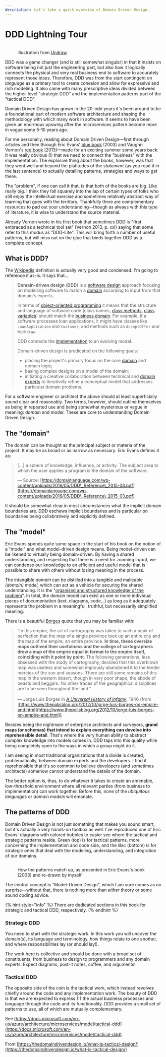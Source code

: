 ```yaml
---
description: Let's take a quick overview of Domain Driven Design.
---
```


# DDD Lightning Tour

<figure><img src="../.gitbook/assets/undraw_Scrum_board_re_wk7v.png" alt=""><figcaption><p>Illustration from <a href="https://undraw.co/">Undraw</a></p></figcaption></figure>

DDD was a game changer (and is still somewhat singular) in that it insists on software being not just the engineering part, but also how it logically connects the physical and very real business end to software to accurately represent those ideas. Therefore, DDD was from the start contingent on _language_ as a primary tool to create cohesion and allow for expressive and rich modeling. It also came with many prescriptive ideas divided between the higher-level "strategic DDD" and the implementation patterns part of the "tactical DDD".

Domain Driven Design has grown in the 20-odd years it's been around to be a foundational part of modern software architecture and shaping the methodology with which many work in software. It seems to have been given an enormous upswing after the microservices pattern become more in vogue some 5-10 years ago.

For me personally, reading about Domain Driven Design—first through articles and then through Eric Evans' [blue book](https://www.domainlanguage.com/ddd/blue-book/) (2003) and Vaughn Vernon's [red book](https://kalele.io/books/) (2013)—made for an exciting summer some years back: It was really obvious (!) that we need to connect the "business" with the implementation. The explosive thing about the books, however, was that they went well and beyond the platitudes of the _statement_ (as you read it in the last sentence) to actually detailing patterns, strategies and ways to get there.

The "problem", if one can call it that, is that both of the books are big. Like really big. I think they fall squarely into the lap of certain types of folks who still enjoy the intellectual exercise and sometimes relatively abstract way of learning that goes with the territory. Thankfully there are complementary resources to pad out your understanding—though as always with this type of literature, it is wise to understand the source material.

Already Vernon wrote in his first book that sometimes DDD is "first embraced as a technical tool set" (Vernon 2013, p. xxi) saying that some refer to this modus as "DDD-Lite". This will bring forth a number of useful patterns, but will miss out on the glue that binds together DDD as a complete concept.

## What is DDD?

The [Wikipedia](https://en.wikipedia.org/wiki/Domain-driven\_design) definition is actually very good and condensed. I'm going to reference it as-is. It says that...

> **Domain-driven design** (**DDD**) is a [software design](https://en.wikipedia.org/wiki/Software\_design) approach focusing on modelling software to match a [domain](https://en.wikipedia.org/wiki/Domain\_\(software\_engineering\)) according to input from that domain's experts.
>
> In terms of [object-oriented programming](https://en.wikipedia.org/wiki/Object-oriented\_programming) it means that the structure and language of software code (class names, [class methods](https://en.wikipedia.org/wiki/Class\_method), [class variables](https://en.wikipedia.org/wiki/Class\_variable)) should match the [business domain](https://en.wikipedia.org/wiki/Business\_domain). For example, if a software processes loan applications, it might have classes like `LoanApplication` and `Customer`, and methods such as `AcceptOffer` and `Withdraw`.
>
> DDD connects the [implementation](https://en.wikipedia.org/wiki/Implementation) to an evolving model.
>
> Domain-driven design is predicated on the following goals:
>
> * placing the project's primary focus on the core [domain](https://en.wikipedia.org/wiki/Domain\_\(software\_engineering\)) and domain logic;
> * basing complex designs on a model of the domain;
> * initiating a creative collaboration between technical and [domain experts](https://en.wikipedia.org/wiki/Domain\_expert) to iteratively refine a conceptual model that addresses particular domain problems.

For a software engineer or architect the above should at least superficially sound clear and reasonably. Two terms, however, should outline themselves as being in repeated use and being somewhat mysterious or vague in meaning: _domain_ and _model_. These are core to understanding Domain Driven Design.

## The "domain"

The domain can be thought as the principal subject or materia of the project. It may be as broad or as narrow as necessary. Eric Evans defines it as:

> \[...] a sphere of knowledge, influence, or activity. The subject area to which the user applies a program is the domain of the software.&#x20;
>
> — Source: [https://domainlanguage.com/wp-content/uploads/2016/05/DDD\_Reference\_2015-03.pdf](https://domainlanguage.com/wp-content/uploads/2016/05/DDD\_Reference\_2015-03.pdf)

It should be somewhat clear in most circumstances what the implicit domain boundaries are. DDD eschews implicit boundaries and is particular on boundaries being collabratively and explicitly defined.

## The "model"

Eric Evans spends quite some space in the start of his book on the notion of a "model" and what model-driven design means. Being model-driven can be likened to virtually being domain-driven. By having a shared understanding, and respecting that there is a need for zooming in/out, we can condense our knowledge to an efficient and useful model that is possible to share with others without losing meaning in the process.

The intangible _domain_ can be distilled into a tangible and malleable _(domain) model,_ which can act as a vehicle for securing the shared understanding. It is the "[organised and structured knowledge of the problem](https://stackoverflow.com/questions/68463938/what-is-model-in-ddd)". In total, the domain model can exist as one or more individual pieces of documentation (text, diagrams, code...) as long as it adequately represents the problem in a meaningful, truthful, but necessarily simplified meaning.

There is a beautiful [Borges](https://en.wikipedia.org/wiki/Jorge\_Luis\_Borges) quote that you may be familiar with:

> “In this empire, the art of cartography was taken to such a peak of perfection that the map of a single province took up an entire city and the map of the empire, an entire province. **In time, these oversize maps outlived their usefulness and the college of cartographers drew a map of the empire equal in format to the empire itself, coinciding with it point by point**. The following generations, less obsessed with the study of cartography, decided that this overblown map was useless and somewhat impiously abandoned it to the tender mercies of the sun and seasons. There are still some remains of this map in the western desert, though in very poor shape, the abode of beasts and beggars. No other traces of the geographical disciplines are to be seen throughout the land.”\
> \
> — Jorge Luis Borges in [_A Universal History of Infamy_](http://en.wikipedia.org/wiki/A\_Universal\_History\_of\_Infamy), 1946 (from [https://www.thepolisblog.org/2012/10/jorge-luis-borges-on-empire-and.html](https://www.thepolisblog.org/2012/10/jorge-luis-borges-on-empire-and.html))

Besides being the nightmare of enterprise architects and surveyors, **grand maps (or schemas) that intend to explain everything can devolve into reprehensible detail**. That's where the very human ability to abstract complex knowledge into models comes in. DDD taps into this quality while being completely open to the ways in which a group might do it.

I am seeing in most traditional organizations that a divide is created, problematically, between domain experts and the developers. I find it reprehensible that it's so common to believe developers (and sometimes architects) somehow cannot understand the details of the domain.

The better option is, thus, to do whatever it takes to create an amenable, low-threshold environment where all relevant parties (from business to implementation) can work together. Before this, none of the _ubiquitous languages_ or _domain models_ will emanate.

## The patterns of DDD

Domain Driven Design is not just something that makes you sound smart, but it's actually a very hands-on toolbox as well. I've reproduced one of Eric Evans' diagrams with colored bubbles to easier see where the tactical and strategic patterns reside. Green (top) is for tactical patterns, more concerning the implementation and code side, and the lilac (bottom) is for strategic ones that deal with the modeling, understanding, and integration of our domains.

<figure><img src="../.gitbook/assets/DDD model.png" alt=""><figcaption><p>How the patterns match up, as presented in Eric Evans's book (2003) and re-drawn by myself.</p></figcaption></figure>

The central concept is "Model-Driven Design", which I am sure comes as no surprise—without that, there is nothing more than _either_ theory or some sound coding advice.

{% hint style="info" %}
There are dedicated sections in this book for strategic and tactical DDD, respectively.&#x20;
{% endhint %}

### Strategic DDD

You need to start with the strategic work. In this work you will uncover the domain(s), its language and terminology, how things relate to one another, and where responsibilities lay (or should lay!).

The work here is collective and should be done with a broad set of constituents, from business to design to programmers and any domain experts. Expect diagrams, post-it notes, coffee, and arguments!

### Tactical DDD

The opposite side of the coin is the tactical work, which instead revolves chiefly around the code and any implementation work. The beauty of DDD is that we are expected to express 1:1 the actual business processes and language through the code and its functionality. DDD provides a small set of patterns to use, all of which are mutually complementary.

See [https://docs.microsoft.com/en-us/azure/architecture/microservices/model/tactical-ddd](https://docs.microsoft.com/en-us/azure/architecture/microservices/model/tactical-ddd)

From [https://thedomaindrivendesign.io/what-is-tactical-design/](https://thedomaindrivendesign.io/what-is-tactical-design/)
